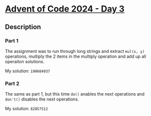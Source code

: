 # [**Advent of Code 2024 - Day 3**](https://adventofcode.com/2024/day/3)

## Description

### Part 1

The assignment was to run through long strings and extract `mul(x, y)` operations, multiply the 2 items in the multiply operation and add up all operaiton solutions.

My solution: `190604937`

### Part 2

The same as part 1, but this time `do()` anables the next operations and `don't()` disables the next operations.

My solution: `82857512`
